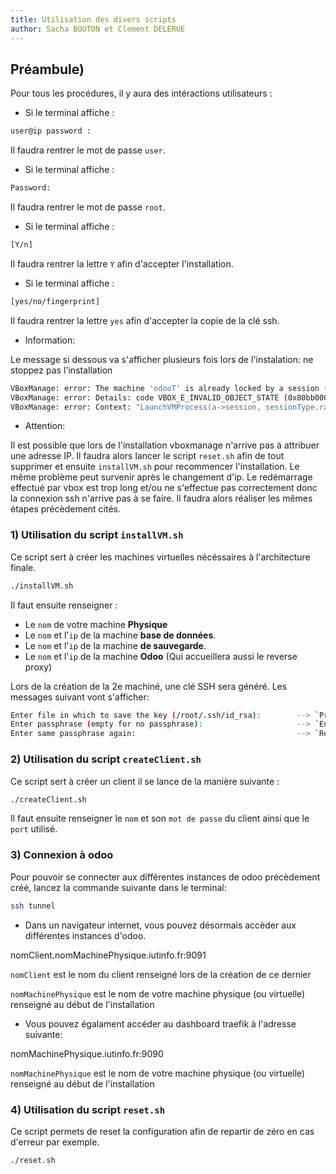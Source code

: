 ```yaml
---
title: Utilisation des divers scripts
author: Sacha BOUTON et Clement DELERUE
---
```


## Préambule)

Pour tous les procédures, il y aura des intéractions utilisateurs : 
- Si le terminal affiche :
```bash
user@ip password :
``` 
Il faudra rentrer le mot de passe `user`.
- Si le terminal affiche :
```bash
Password:
```
Il faudra rentrer le mot de passe `root`.
- Si le terminal affiche :
```bash
[Y/n]
```
Il faudra rentrer la lettre `Y` afin d'accepter l'installation.

- Si le terminal affiche :
```bash
[yes/no/fingerprint]
```
Il faudra rentrer la lettre `yes` afin d'accepter la copie de la clé ssh.

- Information:

Le message si dessous va s'afficher plusieurs fois lors de l'instalation: ne stoppez pas l'installation

```bash
VBoxManage: error: The machine 'odooT' is already locked by a session (or being locked or unlocked)
VBoxManage: error: Details: code VBOX_E_INVALID_OBJECT_STATE (0x80bb0007), component MachineWrap, interface IMachine, callee nsISupports
VBoxManage: error: Context: "LaunchVMProcess(a->session, sessionType.raw(), ComSafeArrayAsInParam(aBstrEnv), progress.asOutParam())" at line 726 of file VBoxManageMisc.cpp
```

- Attention:

Il est possible que lors de l'installation vboxmanage n'arrive pas à attribuer une adresse IP. Il faudra alors lancer le script `reset.sh` afin de tout supprimer et ensuite `installVM.sh`  pour recommencer l'installation.
Le même problème peut survenir après le changement d'ip. Le redémarrage effectué par vbox est trop long et/ou ne s'effectue pas correctement donc la connexion ssh n'arrive pas à se faire. Il faudra alors réaliser les mêmes étapes précèdement cités.

### 1) Utilisation du script `installVM.sh`

Ce script sert à créer les machines virtuelles nécéssaires à l'architecture finale.

```bash
./installVM.sh
```

Il faut ensuite renseigner :
 - Le `nom` de votre machine **Physique**
 - Le `nom` et l'`ip` de la machine **base de données**.
 - Le `nom` et l'`ip` de la machine **de sauvegarde**.
 - Le `nom` et l'`ip` de la machine **Odoo** (Qui accueillera aussi le reverse proxy)

Lors de la création de la 2e machiné, une clé SSH sera généré. Les messages suivant vont s'afficher:

```bash
Enter file in which to save the key (/root/.ssh/id_rsa):        --> `Presser Entrer`
Enter passphrase (empty for no passphrase):                     --> `Entrer la passphrase de votre choix`
Enter same passphrase again:                                    --> `Réécrire cette passphrase`
```

### 2) Utilisation du script `createClient.sh`

Ce script sert à créer un client il se lance de la manière suivante :

```bash
./createClient.sh
```

Il faut ensuite renseigner le `nom` et son `mot de passe` du client ainsi que le `port` utilisé.

### 3) Connexion à odoo

Pour pouvoir se connecter aux différentes instances de odoo précèdement créé, lancez la commande suivante dans le terminal:

```bash
ssh tunnel
```

 - Dans un navigateur internet, vous pouvez désormais accèder aux différentes instances d'odoo.

nomClient.nomMachinePhysique.iutinfo.fr:9091

`nomClient` est le nom du client renseigné lors de la création de ce dernier

`nomMachinePhysique` est le nom de votre machine physique (ou virtuelle) renseigné au début de l'installation

 - Vous pouvez égalament accéder au dashboard traefik à l'adresse suivante:

 nomMachinePhysique.iutinfo.fr:9090

`nomMachinePhysique` est le nom de votre machine physique (ou virtuelle) renseigné au début de l'installation




### 4) Utilisation du script `reset.sh` 

Ce script permets de reset la configuration afin de repartir de zéro en cas d'erreur par exemple.
```bash
./reset.sh
```